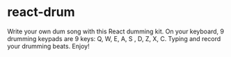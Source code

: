 # react-drum
Write your own dum song with this React dumming kit.
On your keyboard, 9 drumming keypads are 9 keys: Q, W, E, A, S , D, Z, X, C.
Typing and record your drumming beats. Enjoy!
